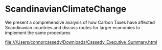 # ScandinavianClimateChange
We present a comprehensive analysis of how Carbon Taxes have affected Scandinavian countries and discuss routes for larger economies to implement the same procedures

<a href="https://github.com/cc1358/ScandinavianClimateChange">file:///Users/connorcassedy/Downloads/Cassedy_Executive_Summary.html</a>
